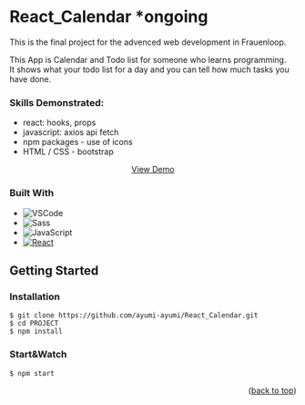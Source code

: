 # React_Calendar *ongoing 
This is the final project for the advenced web development in Frauenloop.

This App is Calendar and Todo list for someone who learns programming. <br>
It shows what your todo list for a day and you can tell how much tasks you have done.

### Skills Demonstrated: 
- react: hooks, props
- javascript: axios api fetch 
- npm packages - use of icons 
- HTML / CSS - bootstrap

<p align="center">
<a href="https://github.com/ayumi-ayumi/React_Calendar">View Demo</a>
</p>

### Built With

* ![VSCode]
* ![Sass]
* ![JavaScript]
* [![React][React.js]][React-url]


<!-- GETTING STARTED -->
## Getting Started

### Installation
```
$ git clone https://github.com/ayumi-ayumi/React_Calendar.git
$ cd PROJECT
$ npm install
```

### Start&Watch
```
$ npm start
```


<p align="right">(<a href="#readme-top">back to top</a>)</p>




<!-- MARKDOWN LINKS & IMAGES -->
<!-- https://www.markdownguide.org/basic-syntax/#reference-style-links -->
[linkedin-shield]: https://img.shields.io/badge/-LinkedIn-black.svg?style=for-the-badge&logo=linkedin&colorB=555
[linkedin-url]: https://linkedin.com/in/ayumi-sato
[product-screenshot]: images/screenshot.png
[React.js]: https://img.shields.io/badge/React-20232A?style=for-the-badge&logo=react&logoColor=61DAFB
[React-url]: https://reactjs.org/
[React-url]: https://reactjs.org/
[Sass]: https://img.shields.io/badge/Sass-CC6699?style=for-the-badge&logo=sass&logoColor=white
[VSCode]: https://img.shields.io/badge/VSCode-0078D4?style=for-the-badge&logo=visual%20studio%20code&logoColor=white
[JavaScript]: https://img.shields.io/badge/JavaScript-323330?style=for-the-badge&logo=javascript&logoColor=F7DF1E

